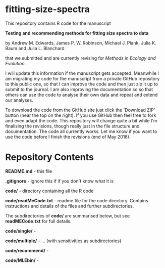 # fitting-size-spectra

This repository contains R code for the manuscript 

**Testing and recommending methods for fitting size spectra to data** 

by Andrew M. Edwards, James P. W. Robinson, Michael J. Plank, Julia K. Baum and Julia L. Blanchard

that we submitted and are currently revising for *Methods in Ecology and Evolution*. 

I will update this information if the manuscript gets accepted. Meanwhile I am migrating my code for the manuscript from a private GitHub repository to this public one, so that I can improve the code and then just zip it up to submit to the journal. I am also improving the documentation so so that others can use the code to analyse their own data and repeat and extend our analyses.

To download the code from the GitHub site just click the 'Download ZIP' button (near the top on the right). If you use GitHub then feel free to fork and even adapt the code. This repository will change quite a bit while I'm finalising the revisions, though really just in the file structure and documentation. The code all currently works. Let me know if you want to use the code before I finish the revisions (end of May 2016).

# Repository Contents

**README.md** - this file

**.gitignore** - ignore this if if you don't know what it is

**code/** - directory containing all the R code

**code/readMeCode.txt** - readme file for the code directory. Contains instructions and details of the files and further subdirectories.

The subdirectories of **code/** are summarised below, but see **readMECode.txt** for full details.

**code/single/** - 

**code/multiple/** - ... (with sensitivities as subdirectories)

**code/recommend/** - 

**code/MLEbin/** - 